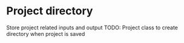 # Project directory

Store project related inputs and output
TODO: Project class to create directory when project is saved
